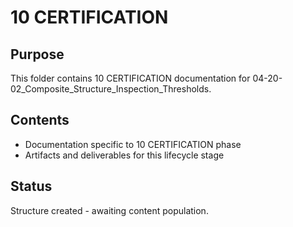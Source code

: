 # 10 CERTIFICATION

## Purpose
This folder contains 10 CERTIFICATION documentation for 04-20-02_Composite_Structure_Inspection_Thresholds.

## Contents
- Documentation specific to 10 CERTIFICATION phase
- Artifacts and deliverables for this lifecycle stage

## Status
Structure created - awaiting content population.
